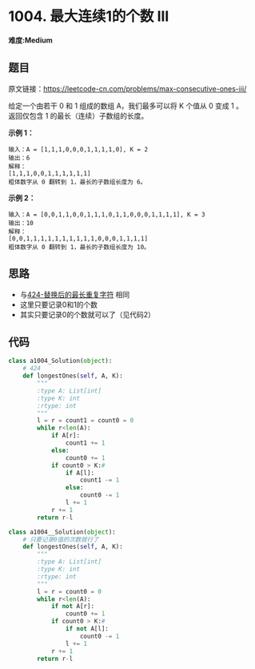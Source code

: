 # 1004. 最大连续1的个数 III
**难度:Medium**
## 题目
原文链接：https://leetcode-cn.com/problems/max-consecutive-ones-iii/

给定一个由若干 0 和 1 组成的数组 A，我们最多可以将 K 个值从 0 变成 1 。  
返回仅包含 1 的最长（连续）子数组的长度。

**示例 1：**
```
输入：A = [1,1,1,0,0,0,1,1,1,1,0], K = 2
输出：6
解释： 
[1,1,1,0,0,1,1,1,1,1,1]
粗体数字从 0 翻转到 1，最长的子数组长度为 6。
```
**示例 2：**
```
输入：A = [0,0,1,1,0,0,1,1,1,0,1,1,0,0,0,1,1,1,1], K = 3
输出：10
解释：
[0,0,1,1,1,1,1,1,1,1,1,1,0,0,0,1,1,1,1]
粗体数字从 0 翻转到 1，最长的子数组长度为 10。
```

## 思路
* 与[424-替换后的最长重复字符](https://github.com/czzbb/leetcode-python/blob/master/code/0424-%E6%9B%BF%E6%8D%A2%E5%90%8E%E7%9A%84%E6%9C%80%E9%95%BF%E9%87%8D%E5%A4%8D%E5%AD%97%E7%AC%A6.md)
相同
* 这里只要记录0和1的个数
* 其实只要记录0的个数就可以了（见代码2）

## 代码
```python
class a1004_Solution(object):
    # 424
    def longestOnes(self, A, K):
        """
        :type A: List[int]
        :type K: int
        :rtype: int
        """
        l = r = count1 = count0 = 0
        while r<len(A):
            if A[r]:
                count1 += 1
            else:
                count0 += 1
            if count0 > K:#
                if A[l]:
                    count1 -= 1
                else:
                    count0 -= 1
                l += 1
            r += 1
        return r-l
```
```python
class a1004__Solution(object):
    # 只要记录0值的次数就行了
    def longestOnes(self, A, K):
        """
        :type A: List[int]
        :type K: int
        :rtype: int
        """
        l = r = count0 = 0
        while r<len(A):
            if not A[r]:
                count0 += 1
            if count0 > K:#
                if not A[l]:
                    count0 -= 1
                l += 1
            r += 1
        return r-l
```
